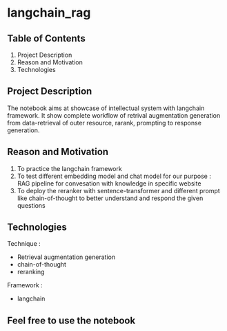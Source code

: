 # langchain_rag

## Table of Contents

1. Project Description
2. Reason and Motivation
3. Technologies

## Project Description
The notebook aims at showcase of intellectual system with langchain framework. It show complete workflow of retrival augmentation generation from data-retrieval of outer resource, rarank, prompting to response generation. 

## Reason and Motivation
1. To practice the langchain framework
2. To test different embedding model and chat model for our purpose : RAG pipeline for convesation with knowledge in specific website
3. To deploy the reranker with sentence-transformer and different prompt like chain-of-thought to better understand and respond the given questions

## Technologies
Technique : 
* Retrieval augmentation generation
* chain-of-thought
* reranking

Framework :
* langchain

## Feel free to use the notebook
